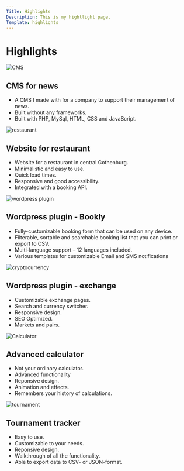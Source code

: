 ```yaml
---
Title: Highlights
Description: This is my hightlight page.
Template: highlights
---
```


Highlights
==========================

<div class="project-article">
    <picture>
            <source media="(min-width: 668px)" srcset="../portfolio/image/projects/CMS.jpg&w=500" alt="CMS">
            <source media="(min-width: 376px)" srcset="../portfolio/image/projects/CMS.jpg&w=300" alt="CMS"> 
            <img src="../portfolio/image/projects/CMS.jpg&h=300" alt="CMS">
        </picture>
    <h2>CMS for news</h2>
    <ul>
        <li>A CMS I made with for a company to support their management of news.</li>
        <li>Built without any frameworks.</li>
        <li>Built with PHP, MySql, HTML, CSS and JavaScript.</li>
    </ul>
</div>

<div class="project-article">
    <picture>
            <source media="(min-width: 668px)" srcset="../portfolio/image/projects/restaurant.jpg&w=350" alt="restaurant">
            <source media="(min-width: 376px)" srcset="../portfolio/image/projects/restaurant.jpg&w=300" alt="restaurant"> 
            <img src="../portfolio/image/projects/restaurant.jpg&w=300" alt="restaurant">
        </picture>
    <h2>Website for restaurant</h2>
    <ul>
        <li>Website for a restaurant in central Gothenburg.</li>
        <li>Minimalistic and easy to use. </li>
        <li>Quick load times.</li>
        <li>Responsive and good accessibility.</li>
        <li>Integrated with a booking API.</li>
    </ul>
</div>

<div class="project-article">
   <picture>
            <source media="(min-width: 668px)" srcset="../portfolio/image/projects/wordpress_plugin.jpg&w=450" alt="wordpress plugin">
            <source media="(min-width: 376px)" srcset="../portfolio/image/projects/wordpress_plugin.jpg&w=300" alt="wordpress plugin"> 
            <img src="../portfolio/image/projects/wordpress_plugin.jpg&w=500" alt="wordpress plugin">
    </picture>
    <h2>Wordpress plugin - Bookly</h2>
    <ul>
        <li>Fully-customizable booking form that can be used on any device.</li>
        <li>Filterable, sortable and searchable booking list that you can print or export to CSV.</li>
        <li>Multi-language support – 12 languages included.</li>
        <li>Various templates for customizable Email and SMS notifications</li>
    </ul>
</div>

<div class="project-article">
    <picture>
            <source media="(min-width: 668px)" srcset="../portfolio/image/projects/cryptocurrency.jpg&w=450" alt="cryptocurrency">
            <source media="(min-width: 376px)" srcset="../portfolio/image/projects/cryptocurrency.jpg&w=300" alt="cryptocurrency"> 
            <img src="../portfolio/image/projects/cryptocurrency.jpg&w=500" alt="cryptocurrency">
    </picture>
    <h2>Wordpress plugin - exchange</h2>
    <ul>
        <li>Customizable exchange pages.</li>
        <li>Search and currency switcher.</li>
        <li>Responsive design.</li>
        <li>SEO Optimized.</li>
        <li>Markets and pairs.</li>
    </ul>
</div>

<div class="project-article">
    <picture>
            <source media="(min-width: 668px)" srcset="../portfolio/image/projects/calculator.jpg&w=450" alt="calculator">
            <source media="(min-width: 376px)" srcset="../portfolio/image/projects/calculator.jpg&w=300" alt="calculator"> 
            <img src="../portfolio/image/projects/calculator.jpg&w=500" alt="Calculator">
    </picture>
    <h2>Advanced calculator</h2>
    <ul>
        <li>Not your ordinary calculator.</li>
        <li>Advanced functionality</li>
        <li>Reponsive design.</li>
        <li>Animation and effects.</li>
        <li>Remembers your history of calculations.</li>
    </ul>
</div>

<div class="project-article">
    <picture>
            <source media="(min-width: 668px)" srcset="../portfolio/image/projects/tournament.jpg&w=450" alt="tournament">
            <source media="(min-width: 376px)" srcset="../portfolio/image/projects/tournament.jpg&w=300" alt="tournament"> 
            <img src="../portfolio/image/projects/tournament.jpg&w=500" alt="tournament">
    </picture>
    <h2>Tournament tracker</h2>
    <ul>
        <li>Easy to use.</li>
        <li>Customizable to your needs.</li>
        <li>Reponsive design.</li>
        <li>Walkthrough of all the functionality.</li>
        <li>Able to export data to CSV- or JSON-format.</li>
    </ul>
</div>